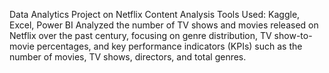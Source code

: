 Data Analytics Project on Netflix Content Analysis
Tools Used: Kaggle, Excel, Power BI
Analyzed the number of TV shows and movies released on Netflix over the past century, focusing on genre distribution, TV show-to-movie percentages, and key performance indicators (KPIs) such as the number of movies, TV shows, directors, and total genres.
